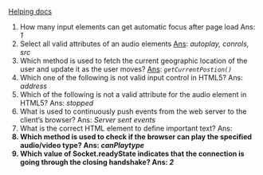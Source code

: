 [Helping docs](http://www.jomunait.com/question/upwork-html5-test-question-answer/)

 1. How many input elements can get automatic focus after page load
 Ans: *1*
 2. Select all valid attributes of an audio elements
 [Ans](https://developer.mozilla.org/en-US/docs/Web/HTML/Element/audio): *autoplay, conrols, src*
 3. Which method is used to fetch the current geographic location of the user and update it as the user moves?
 [Ans](https://developer.mozilla.org/en-US/docs/Web/API/Geolocation_API): *```getCurrentPostion()```*
 4. Which one of the following is not valid input control in HTML5?
 Ans: *address*
 5. Which of the following is not  a valid attribute for the audio element in HTML5?
 Ans: *stopped*
 6. What is used to continuously push events from the web server to the client’s browser?
 Ans: *Server sent events*
 7. What is the correct HTML element to define important text?
 Ans: *<strong>*
 8. Which method is used to check if the browser can play the specified audio/video type?
 Ans: *canPlaytype*
 9. Which value of Socket.readyState indicates that the connection is going through the closing handshake?
 Ans: *2*
 
